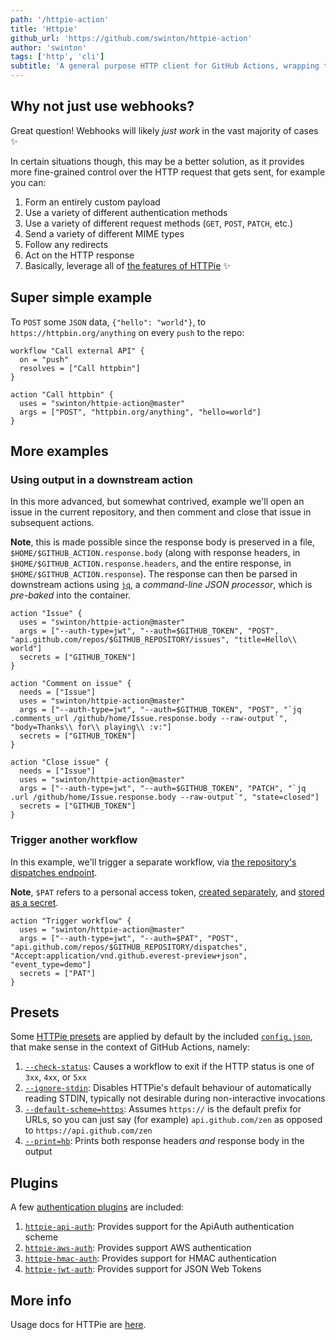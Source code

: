 ```yaml
---
path: '/httpie-action'
title: 'Httpie'
github_url: 'https://github.com/swinton/httpie-action'
author: 'swinton'
tags: ['http', 'cli']
subtitle: 'A general purpose HTTP client for GitHub Actions, wrapping the HTTPie CLI to enable human-friendly interactions with third-party web services that expose an API over HTTP in your development workflow.'
---
```


## Why not just use webhooks?

Great question! Webhooks will likely _just work_ in the vast majority of cases :sparkles:

In certain situations though, this may be a better solution, as it provides more fine-grained control over the HTTP request that gets sent, for example you can:

1. Form an entirely custom payload
1. Use a variety of different authentication methods
1. Use a variety of different request methods (`GET`, `POST`, `PATCH`, etc.)
1. Send a variety of different MIME types
1. Follow any redirects
1. Act on the HTTP response
1. Basically, leverage all of [the features of HTTPie](https://github.com/jakubroztocil/httpie/blob/1.0.2/README.rst#main-features) :sparkles:

## Super simple example

To `POST` some `JSON` data, `{"hello": "world"}`, to `https://httpbin.org/anything` on every `push` to the repo:

```hcl
workflow "Call external API" {
  on = "push"
  resolves = ["Call httpbin"]
}

action "Call httpbin" {
  uses = "swinton/httpie-action@master"
  args = ["POST", "httpbin.org/anything", "hello=world"]
}
```

## More examples

### Using output in a downstream action

In this more advanced, but somewhat contrived, example we'll open an issue in the current repository, and then comment and close that issue in subsequent actions.

**Note**, this is made possible since the response body is preserved in a file, `$HOME/$GITHUB_ACTION.response.body` (along with response headers, in `$HOME/$GITHUB_ACTION.response.headers`, and the entire response, in `$HOME/$GITHUB_ACTION.response`). The response can then be parsed in downstream actions using [`jq`](https://stedolan.github.io/jq/), a _command-line JSON processor_, which is _pre-baked_ into the container.

```hcl
action "Issue" {
  uses = "swinton/httpie-action@master"
  args = ["--auth-type=jwt", "--auth=$GITHUB_TOKEN", "POST", "api.github.com/repos/$GITHUB_REPOSITORY/issues", "title=Hello\\ world"]
  secrets = ["GITHUB_TOKEN"]
}

action "Comment on issue" {
  needs = ["Issue"]
  uses = "swinton/httpie-action@master"
  args = ["--auth-type=jwt", "--auth=$GITHUB_TOKEN", "POST", "`jq .comments_url /github/home/Issue.response.body --raw-output`", "body=Thanks\\ for\\ playing\\ :v:"]
  secrets = ["GITHUB_TOKEN"]
}

action "Close issue" {
  needs = ["Issue"]
  uses = "swinton/httpie-action@master"
  args = ["--auth-type=jwt", "--auth=$GITHUB_TOKEN", "PATCH", "`jq .url /github/home/Issue.response.body --raw-output`", "state=closed"]
  secrets = ["GITHUB_TOKEN"]
}
```

### Trigger another workflow

In this example, we'll trigger a separate workflow, via [the repository's dispatches endpoint](https://developer.github.com/actions/creating-workflows/triggering-a-repositorydispatch-webhook/#how-to-trigger-the-repositorydispatch-webhook).

**Note**, `$PAT` refers to a personal access token, [created separately](https://help.github.com/articles/creating-a-personal-access-token-for-the-command-line/), and [stored as a secret](https://developer.github.com/actions/creating-workflows/storing-secrets/).

```hcl
action "Trigger workflow" {
  uses = "swinton/httpie-action@master"
  args = ["--auth-type=jwt", "--auth=$PAT", "POST", "api.github.com/repos/$GITHUB_REPOSITORY/dispatches", "Accept:application/vnd.github.everest-preview+json", "event_type=demo"]
  secrets = ["PAT"]
}
```

## Presets

Some [HTTPie presets](https://github.com/jakubroztocil/httpie/blob/1.0.2//README.rst#config) are applied by default by the included [`config.json`](config.json), that make sense in the context of GitHub Actions, namely:

1. [`--check-status`](https://github.com/jakubroztocil/httpie/blob/1.0.2//README.rst#scripting): Causes a workflow to exit if the HTTP status is one of `3xx`, `4xx`, or `5xx`
1. [`--ignore-stdin`](https://github.com/jakubroztocil/httpie/blob/1.0.2//README.rst#best-practices): Disables HTTPie's default behaviour of automatically reading STDIN, typically not desirable during non-interactive invocations
1. [`--default-scheme=https`](https://github.com/jakubroztocil/httpie/blob/1.0.2//README.rst#custom-default-scheme): Assumes `https://` is the default prefix for URLs, so you can just say (for example) `api.github.com/zen` as opposed to `https://api.github.com/zen`
1. [`--print=hb`](https://github.com/jakubroztocil/httpie/blob/1.0.2//README.rst#output-options): Prints both response headers _and_ response body in the output

## Plugins

A few [authentication plugins](https://github.com/jakubroztocil/httpie/blob/1.0.2//README.rst#auth-plugins) are included:

1. [`httpie-api-auth`](https://github.com/pd/httpie-api-auth): Provides support for the ApiAuth authentication scheme
1. [`httpie-aws-auth`](https://github.com/httpie/httpie-aws-auth): Provides support AWS authentication
1. [`httpie-hmac-auth`](https://github.com/guardian/httpie-hmac-auth): Provides support for HMAC authentication
1. [`httpie-jwt-auth`](https://github.com/teracyhq/httpie-jwt-auth): Provides support for JSON Web Tokens

## More info

Usage docs for HTTPie are [here](https://github.com/jakubroztocil/httpie).
